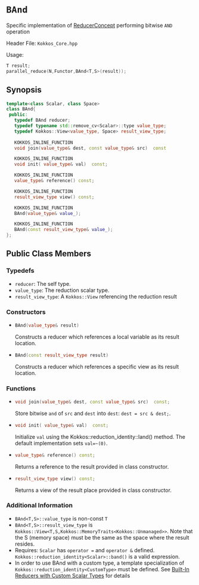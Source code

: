 # `BAnd`

Specific implementation of [ReducerConcept](ReducerConcept) performing bitwise `AND` operation

Header File: `Kokkos_Core.hpp`

Usage: 
```c++
T result;
parallel_reduce(N,Functor,BAnd<T,S>(result));
```

## Synopsis 
```c++
template<class Scalar, class Space>
class BAnd{
 public:
   typedef BAnd reducer;
   typedef typename std::remove_cv<Scalar>::type value_type;
   typedef Kokkos::View<value_type, Space> result_view_type;
   
   KOKKOS_INLINE_FUNCTION
   void join(value_type& dest, const value_type& src)  const

   KOKKOS_INLINE_FUNCTION
   void init( value_type& val)  const;

   KOKKOS_INLINE_FUNCTION
   value_type& reference() const;

   KOKKOS_INLINE_FUNCTION
   result_view_type view() const;

   KOKKOS_INLINE_FUNCTION
   BAnd(value_type& value_);

   KOKKOS_INLINE_FUNCTION
   BAnd(const result_view_type& value_);
};
```

## Public Class Members

### Typedefs
   
 * `reducer`: The self type.
 * `value_type`: The reduction scalar type.
 * `result_view_type`: A `Kokkos::View` referencing the reduction result 

### Constructors
 
 * ```c++
   BAnd(value_type& result)
   ```
   Constructs a reducer which references a local variable as its result location.  
 
 * ```c++
   BAnd(const result_view_type result)
   ```
   Constructs a reducer which references a specific view as its result location.

### Functions

 * ```c++
   void join(value_type& dest, const value_type& src)  const;
   ```
   Store bitwise `and` of `src` and `dest` into `dest`:  `dest = src & dest;`. 

 * ```c++
   void init( value_type& val)  const;
   ```
   Initialize `val` using the Kokkos::reduction_identity<Scalar>::land() method.  The default implementation sets `val=~(0)`.

 * ```c++
   value_type& reference() const;
   ```
   Returns a reference to the result provided in class constructor.

 * ```c++
   result_view_type view() const;
   ```
   Returns a view of the result place provided in class constructor.

### Additional Information
   * `BAnd<T,S>::value_type` is non-const `T`
   * `BAnd<T,S>::result_view_type` is `Kokkos::View<T,S,Kokkos::MemoryTraits<Kokkos::Unmanaged>>`.  Note that the S (memory space) must be the same as the space where the result resides.
   * Requires: `Scalar` has `operator =` and `operator &` defined. `Kokkos::reduction_identity<Scalar>::band()` is a valid expression. 
   * In order to use BAnd with a custom type, a template specialization of `Kokkos::reduction_identity<CustomType>` must be defined. See [Built-In Reducers with Custom Scalar Types](../../../ProgrammingGuide/Custom-Reductions-Built-In-Reducers-with-Custom-Scalar-Types) for details
